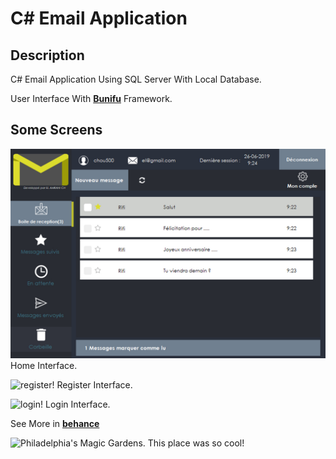 # C# Email Application

## Description
C# Email Application Using SQL Server With Local Database.

User Interface With **[Bunifu](https://bunifuframework.com/)** Framework.

## Some Screens
![home!](/screens/01.jpg)
Home Interface.

![register!](/screens/05.jpg)
Register Interface.

![login!](/screens/06.jpg)
Login Interface.

See More in **[behance](https://www.behance.net/gallery/82096399/Desktop-application-Boite-de-messagerie-utilisant-C)**




![Philadelphia's Magic Gardens. This place was so cool!](/assets/images/philly-magic-gardens.jpg "Philadelphia's Magic Gardens")
